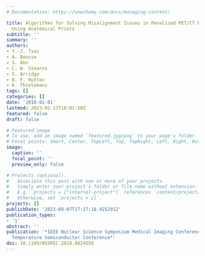 ```yaml
---
# Documentation: https://wowchemy.com/docs/managing-content/

title: Algorithms for Solving Misalignment Issues in Penalized PET/CT Reconstruction
  Using Anatomical Priors
subtitle: ''
summary: ''
authors:
- Y.-J. Tsai
- A. Bousse
- S. Ahn
- C. W. Stearns
- S. Arridge
- B. F. Hutton
- K. Thielemans
tags: []
categories: []
date: '2018-01-01'
lastmod: 2023-02-23T18:01:50Z
featured: false
draft: false

# Featured image
# To use, add an image named `featured.jpg/png` to your page's folder.
# Focal points: Smart, Center, TopLeft, Top, TopRight, Left, Right, BottomLeft, Bottom, BottomRight.
image:
  caption: ''
  focal_point: ''
  preview_only: false

# Projects (optional).
#   Associate this post with one or more of your projects.
#   Simply enter your project's folder or file name without extension.
#   E.g. `projects = ["internal-project"]` references `content/project/deep-learning/index.md`.
#   Otherwise, set `projects = []`.
projects: []
publishDate: '2023-09-07T17:27:18.925291Z'
publication_types:
- '1'
abstract: ''
publication: '*IEEE Nuclear Science Symposium Medical Imaging Conference and Room
  Temperature Semiconductor Conference*'
doi: 10.1109/NSSMIC.2018.8824558
---
```

